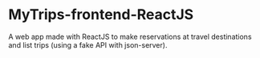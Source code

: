 # MyTrips-frontend-ReactJS
A web app made with ReactJS to make reservations at travel destinations and list trips (using a fake API with json-server).
